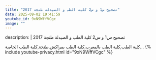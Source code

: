 ```yaml
---
title: "تصحيح س1 و س2 كلية الطب و الصيدلة طنجة 2017"
date: 2025-09-02 19:41:59 
youtube_id: 9xN9WffVCgc
image: ""
---
```

description: |
  تصحيح س1 و س2 كلية الطب و الصيدلة طنجة 2017
  
  كلية الطب,كلية الطب بالمغرب,كلية الطب بمراكش,طنجة,كلية الطب الخاصة...
{% include youtube-privacy.html id="9xN9WffVCgc" %}

